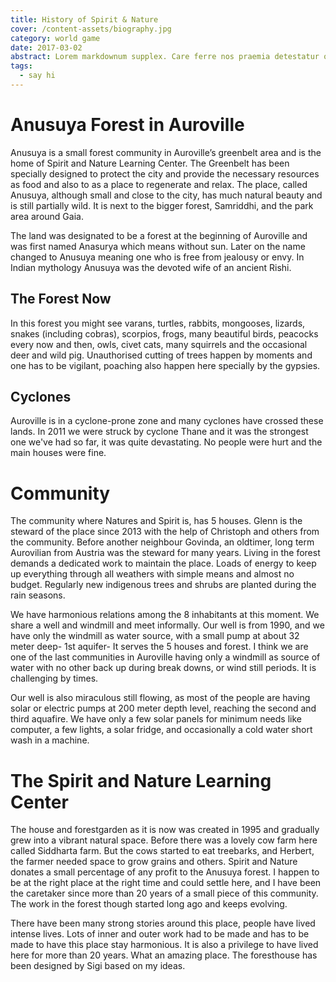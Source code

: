 ```yaml
---
title: History of Spirit & Nature
cover: /content-assets/biography.jpg
category: world game
date: 2017-03-02
abstract: Lorem markdownum supplex. Care ferre nos praemia detestatur oderit vitatumque, tardius pello ostentare; dixit.
tags:
  - say hi
---
```


# Anusuya Forest in Auroville

Anusuya is a small forest community in Auroville’s greenbelt area and is the home of Spirit and Nature Learning Center. The Greenbelt has been specially designed to protect the city and provide the necessary resources as food and also to as a place to regenerate and relax. The place, called Anusuya, although small and close to the city, has much natural beauty and is still partially wild. It is next to the bigger forest, Samriddhi, and the park area around Gaia.

The land was designated to be a forest at the beginning of Auroville and was first named Anasurya which means without sun. Later on the name changed to Anusuya meaning one who is free from jealousy or envy. In Indian mythology Anusuya was the devoted wife of an ancient Rishi.

## The Forest Now

In this forest you might see varans, turtles, rabbits, mongooses, lizards, snakes (including cobras), scorpios, frogs, many beautiful birds, peacocks every now and then, owls, civet cats, many squirrels and the occasional deer and wild pig. Unauthorised cutting of trees happen by moments and one has to be vigilant, poaching also happen here specially by the gypsies.

## Cyclones

Auroville is in a cyclone-prone zone and many cyclones have crossed these lands. In 2011 we were struck by cyclone Thane and it was the strongest one we've had so far, it was quite devastating. No people were hurt and the main houses were fine. 

# Community

The community where Natures and Spirit is, has 5 houses. Glenn is the steward of the place since 2013 with the help of Christoph and others from the community. Before another neighbour Govinda, an oldtimer, long term Aurovilian from Austria was the steward for many years. Living in the forest demands a dedicated work to maintain the place. Loads of energy to keep up everything through all weathers with simple means and almost no budget. Regularly new indigenous trees and shrubs are planted during the rain seasons.

We have harmonious relations among the 8 inhabitants at this moment. We share a well and windmill and meet informally. Our well is from 1990, and we have only the windmill as water source, with a small pump at about 32 meter deep- 1st aquifer-  It serves the 5 houses and forest. I think we are one of the last communities in Auroville having only a windmill as source of water with no other back up during break downs, or wind still periods. It is challenging by times.

Our well is also miraculous still flowing, as most of the people are having solar or electric pumps at 200 meter depth level, reaching the second and third aquafire. We have only a few solar panels for minimum needs like computer, a few lights, a solar fridge, and occasionally a cold water short wash in a machine.

# The Spirit and Nature Learning Center

The house and forestgarden as it is now was created in 1995 and gradually grew into a vibrant natural space. Before there was a lovely cow farm here called Siddharta farm. But the cows started to eat treebarks, and Herbert, the farmer needed space to grow grains and others. Spirit and Nature donates a small percentage of any profit to the Anusuya forest. I happen to be at the right place at the right time and could settle here, and I have been the caretaker since more than 20 years of a small piece of this community. The work in the forest though started long ago and keeps evolving.

There have been many strong stories around this place, people have lived intense lives. Lots of inner and outer work had to be made and has to be made to have this place stay harmonious. It is also a privilege to have lived here for more than 20 years. What an amazing place.  The foresthouse has been designed by Sigi based on my ideas.

